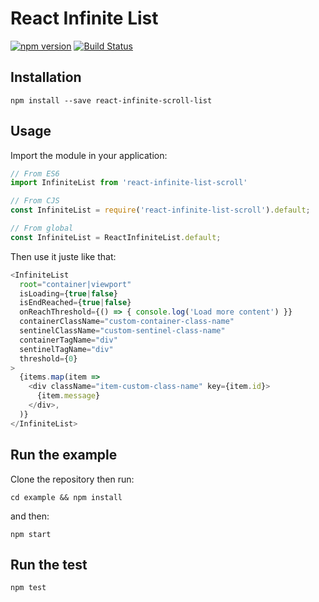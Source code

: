 # React Infinite List

[![npm version](https://badge.fury.io/js/react-infinite-scroll-list.svg)](https://badge.fury.io/js/react-infinite-scroll-list) [![Build Status](https://travis-ci.org/samouss/react-infinite-list.svg?branch=master)](https://travis-ci.org/samouss/react-infinite-list)

## Installation

```
npm install --save react-infinite-scroll-list
```

## Usage

Import the module in your application:

```js
// From ES6
import InfiniteList from 'react-infinite-list-scroll'

// From CJS
const InfiniteList = require('react-infinite-list-scroll').default;

// From global
const InfiniteList = ReactInfiniteList.default;
```

Then use it juste like that:

```js
<InfiniteList
  root="container|viewport"
  isLoading={true|false}
  isEndReached={true|false}
  onReachThreshold={() => { console.log('Load more content') }}
  containerClassName="custom-container-class-name"
  sentinelClassName="custom-sentinel-class-name"
  containerTagName="div"
  sentinelTagName="div"
  threshold={0}
>
  {items.map(item =>
    <div className="item-custom-class-name" key={item.id}>
      {item.message}
    </div>,
  )}
</InfiniteList>
```

## Run the example

Clone the repository then run:

```
cd example && npm install
```

and then:

```
npm start
```

## Run the test

```
npm test
```
